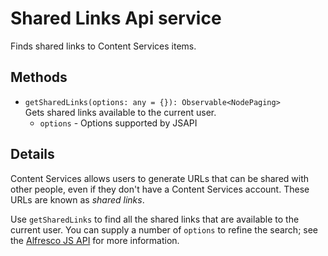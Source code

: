 # Shared Links Api service

Finds shared links to Content Services items.

## Methods

-   `getSharedLinks(options: any = {}): Observable<NodePaging>`  
    Gets shared links available to the current user.  
    -   `options` - Options supported by JSAPI

## Details

Content Services allows users to generate URLs that can be shared with
other people, even if they don't have a Content Services account. These
URLs are known as _shared links_.

Use `getSharedLinks` to find all the shared links that are available to
the current user. You can supply a number of `options` to refine the
search; see the
[Alfresco JS API](https://github.com/Alfresco/alfresco-js-api/blob/master/src/alfresco-core-rest-api/docs/SharedlinksApi.md#findsharedlinks)
for more information.

